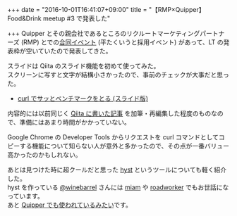 +++
date = "2016-10-01T16:41:07+09:00"
title = "【RMP×Quipper】Food&Drink meetup #3 で発表した"

+++
Quipper とその親会社であるところのリクルートマーケティングパートナーズ (RMP) とでの[合同イベント](http://rmp-quipper.connpass.com/event/39082/) (平たくいうと採用イベント) があって、LT の発表枠が空いていたので発表してきた。

スライドは Qiita のスライド機能を初めて使ってみた。  
スクリーンに写すと文字が結構小さかったので、事前のチェックが大事だと思った。

* [curl でサッとベンチマークをとる (スライド版)](http://qiita.com/yuya_takeyama/items/6b0fe4bc7d501f69e081)

内容的には以前同じく [Qiita に書いた記事](http://qiita.com/yuya_takeyama/items/baf48a3f643e743a46b4) を加筆・再編集した程度のものなので、準備にはあまり時間がかかっていない。

Google Chrome の Developer Tools からリクエストを curl コマンドとしてコピーする機能について知らない人が意外と多かったので、その点が一番バリュー高かったのかもしれない。

あとは見つけた時に超クールだと思った [hyst](https://github.com/winebarrel/hyst) というツールについても軽く紹介した。  
hyst を作っている [@winebarrel](https://github.com/winebarrel) さんには [miam](https://github.com/winebarrel/miam) や [roadworker](https://github.com/winebarrel/roadworker) でもお世話になっています。  
あと [Quipper でも使われているみたい](http://hakobera.hatenablog.com/entry/2016/03/02/084204)です。

